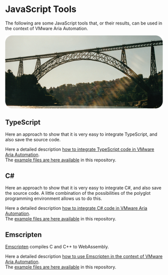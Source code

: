# JavaScript Tools

The following are some JavaScript tools that, or their results, can be used in the context of VMware Aria Automation.

<p align="center"><img src="images/bridge.png"></p>

## TypeScript

Here an approach to show that it is very easy to integrate TypeScript, and also save the source code.

Here a detailed description [how to integrate TypeScript code in VMware Aria Automation](https://blog.stschnell.de/).<br>The [example files are here available](JavaScriptTools/TypeScript/addNumbers) in this repository.

## C#

Here an approach to show that it is very easy to integrate C#, and also save the source code. A little combination of the possibilities of the polyglot programming environment allows us to do this.

Here a detailed description [how to integrate C# code in VMware Aria Automation](https://communities.vmware.com/t5/VMware-Aria-Automation-Tools/Tip-How-to-Integrate-C-Programming-Language-Seamlessly/m-p/2992490).<br>The [example files are here available](JavaScriptTools/CSharp/helloWorld) in this repository.

## Emscripten

[Emscripten](https://github.com/emscripten-core/emscripten) compiles C and C++ to WebAssembly.

Here a detailed description [how to use Emscripten in the context of VMware Aria Automation](https://communities.vmware.com/t5/VMware-Aria-Discussions/Tip-How-to-use-C-C-Language-Code/m-p/2964022).<br>The [example files are here available](JavaScriptTools/Emscripten/helloWorld) in this repository.
